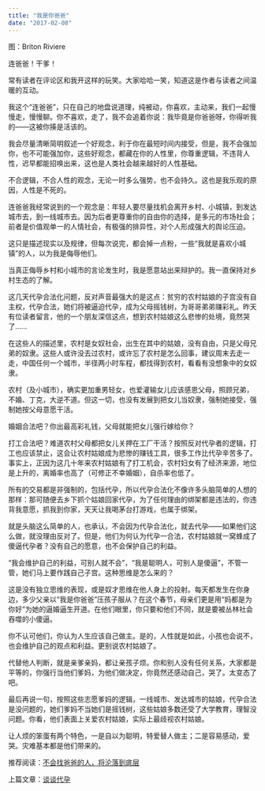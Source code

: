 ```yaml
---
title: "我是你爸爸"
date: "2017-02-08"
---
```


图：Briton Riviere

连爸爸！干爹！  

常有读者在评论区和我开这样的玩笑。大家哈哈一笑，知道这是作者与读者之间温暖的互动。

我这个“连爸爸”，只在自己的地盘说道理，纯被动，你喜欢，主动来，我们一起慢慢走，慢慢聊。你不喜欢，走了，我不会追着你说：我毕竟是你爸爸呀，你得听我的——这被你揍是活该的。

我会尽量清晰简明叙述一个好观念，利于你在最短时间内接受，但是，我不会强加你，也不可能强加你，这些好观念，都藏在你的人性里，你尊重逻辑，不违背人性，迟早都能招唤出来，这也是人类社会越来越好的人性基础。

不合逻辑，不合人性的观念，无论一时多么强势，也不会持久。这也是我乐观的原因，人性是不死的。

连爸爸我经常说到的一个观念是：年轻人要尽量找机会离开乡村、小城镇，到发达城市去，到一线城市去。因为后者更尊重你的自由你的选择，是多元的市场社会；前者是价值观单一的人情社会，有极强的排异性，对个人形成强大的舆论压迫。  

这只是描述现实以及规律，但每次说完，都会掉一点粉，一些“我就是喜欢小城镇”的人，以为我是侮辱他们。  

当真正侮辱乡村和小城市的言论发生时，我是愿意站出来辩护的。我一直保持对乡村生态的了解。

这几天代孕合法化问题，反对声音最强大的是这点：贫穷的农村姑娘的子宫没有自主权，代孕合法，她们将被逼迫代孕，成为父母摇钱树，为哥哥弟弟赚彩礼。昨天有位读者留言，他的一个朋友深信这点，想到农村姑娘这么悲惨的处境，竟然哭了……

在这些人的描述里，农村是女奴社会，出生在其中的姑娘，没有自由，只是父母兄弟的奴隶。这些人或许没去过农村，或许忘了农村是怎么回事，建议周末去走一走，中国任何一个城市，半径两小时车程，都找得到农村，看看有没想象中的女奴隶。  

农村（及小城市），确实更加重男轻女，也爱灌输女儿应该感恩父母，照顾兄弟，不婚、丁克，大逆不道。但这一切，也没有发展到把女儿当奴隶，强制她接受，强制她按父母意愿干活。

婚姻合法吧？你出最高彩礼钱，父母就能把女儿强行嫁给你？

打工合法吧？难道农村父母都把女儿关押在工厂干活？按照反对代孕者的逻辑，打工也应该禁止，这会让农村姑娘成为悲惨的赚钱工具，很多工作比代孕辛苦多了。事实上，正因为这几十年来农村姑娘有了打工机会，农村妇女有了经济来源，地位是上升的，离婚率也高了（可修正不幸婚姻），自杀率也低了。

所有的交易都是非强制的，包括代孕，所以代孕合法化不像许多头脑简单的人想的那样：那可随便去乡下抓个姑娘回家代孕，为了任何理由的绑架都是违法的，你违背我意愿，抓我到你家，天天让我喝茅台打游戏，也属于绑架。

就是头脑这么简单的人，也承认，不会因为代孕合法化，就去代孕——如果他们这么做，就没理由反对了。但是，他们为何认为代孕一合法，农村姑娘就一窝蜂成了傻逼代孕者？没有自己的愿意，也不会保护自己的利益。

“我会维护自己的利益，可别人就不会”，“我是聪明人，可别人是傻逼”，不管一管，她们马上要作践自己子宫。这种思维是怎么来的？

这是没有独立思维的表现，或是奴才思维在他人身上的投射。每天都发生在你身边，多少父亲以“我是你爸爸”压孩子服从？在这个春节，母亲们更是用“妈都是为你好”为她的逼婚逼生开道。在他们眼里，你只要和他们不同，就是要被丛林社会吞噬的小傻逼。

你不认可他们，你认为人生应该自己做主。是的，人性就是如此，小孩也会说不，也会维护自己的观点和利益。更别说农村姑娘了。

代替他人判断，就是亲爹亲妈，都让亲孩子烦。你和别人没有任何关系，大家都是平等的，你强行当他们爹妈，为他们做决定，你竟然还感动自己，哭了。太变态了吧。

最后再说一句，按照这些志愿爹妈的逻辑，一线城市、发达城市的姑娘，代孕合法是没问题的，她们爹妈不当她们是摇钱树，这些姑娘多数还受了大学教育，理智没问题。你看，他们表面上关爱农村姑娘，实际上最歧视农村姑娘。

让人烦的笨蛋有两个特色，一是自以为聪明，特爱替人做主；二是容易感动，爱哭。灾难基本都是他们带来的。

推荐阅读：[不会找爸爸的人，将沦落到底层](http://mp.weixin.qq.com/s?__biz=MjM5NDU0Mjk2MQ==&mid=2651622665&idx=1&sn=2fcfb03f9bba5260be693d9ac5019ecf&chksm=bd7e09178a098001a1203572c1b81e0d776dbfb03abea0276f9ad707565d402828b68fd84d4f&scene=21#wechat_redirect)

上篇文章：[谈谈代孕](http://mp.weixin.qq.com/s?__biz=MjM5NDU0Mjk2MQ==&mid=2651622732&idx=1&sn=5ab0fa6c0a91c2263963acd25232539e&chksm=bd7e09528a098044790e212d3517e247169d122860c8252f68ceaa4a9bf705c07052ae9452c3&scene=21#wechat_redirect)
